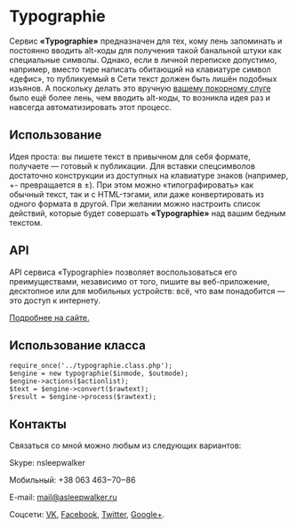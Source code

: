 # Typographie

Сервис **«Typographie»** предназначен для тех, кому лень запоминать и постоянно вводить alt-коды для получения такой банальной штуки как специальные символы. Однако, если в личной переписке допустимо, например, вместо тире написать обитающий на клавиатуре символ «дефис», то публикуемый в Сети текст должен быть лишён подобных изъянов. А поскольку делать это вручную [вашему покорному слуге](http://me.asleepwalker.ru/) было ещё более лень, чем вводить alt-коды, то возникла идея раз и навсегда автоматизировать этот процесс.

## Использование

Идея проста: вы пишете текст в привычном для себя формате, получаете — готовый к публикации. Для вставки спецсимволов достаточно конструкции из доступных на клавиатуре знаков (например, +- превращается в ±). При этом можно «типографировать» как обычный текст, так и с HTML-тэгами, или даже конвертировать из одного формата в другой. При желании можно настроить список действий, которые будет совершать **«Typographie»** над вашим бедным текстом.

## API

API сервиса «Typographie» позволяет воспользоваться его преимуществами, независимо от того, пишите вы веб-приложение, десктопное или для мобильных устройств: всё, что вам понадобится — это доступ к интернету.

[Подробнее на сайте.](http://typographie.ru/?api)

## Использование класса

```
require_once('../typographie.class.php');
$engine = new typographie($inmode, $outmode);
$engine->actions($actionlist);
$text = $engine->convert($rawtext);
$result = $engine->process($rawtext);
```

## Контакты

Связаться со мной можно любым из следующих вариантов:

  Skype: nsleepwalker

  Мобильный: +38 063 463‒70‒86

  E-mail: [mail@asleepwalker.ru](mailto:mail@asleepwalker.ru)

  Соцсети: [VK](http://vk.com/nsleepwalker), [Facebook](http://www.facebook.com/asleepwalker), [Twitter](http://twitter.com/usleepwalker), [Google+](http://plus.google.com/116995323828725895922/posts).
